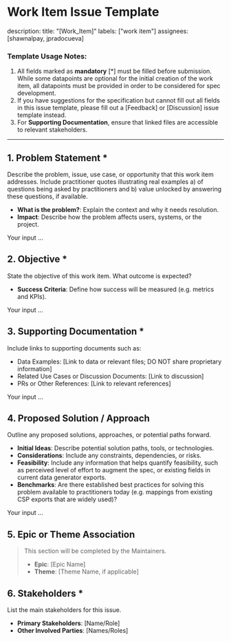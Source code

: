 # Work Item Issue Template
description:
title: "[Work_Item]"
labels: ["work item"]
assignees: [shawnalpay, jpradocueva]

### **Template Usage Notes**:
1. All fields marked as **mandatory** [*] must be filled before submission.  While some datapoints are optional for the initial creation of the work item, all datapoints must be provided in order to be considered for spec development.
2. If you have suggestions for the specification but cannot fill out all fields in this issue template, please fill out a [Feedback] or [Discussion] issue template instead.
3. For **Supporting Documentation**, ensure that linked files are accessible to relevant stakeholders.
   
---

## 1. **Problem Statement** *
Describe the problem, issue, use case, or opportunity that this work item addresses.
Include practitioner quotes illustrating real examples a) of questions being asked by practitioners and b) value unlocked by answering these questions, if available.
- **What is the problem?**: Explain the context and why it needs resolution.
- **Impact**: Describe how the problem affects users, systems, or the project.

Your input ...

## 2. **Objective** *
State the objective of this work item. What outcome is expected?
- **Success Criteria**: Define how success will be measured (e.g. metrics and KPIs).

Your input ...

## 3. **Supporting Documentation** *
Include links to supporting documents such as:
- Data Examples: [Link to data or relevant files; DO NOT share proprietary information]
- Related Use Cases or Discussion Documents: [Link to discussion]
- PRs or Other References: [Link to relevant references]

Your input ...

## 4. **Proposed Solution / Approach**
Outline any proposed solutions, approaches, or potential paths forward.
- **Initial Ideas**: Describe potential solution paths, tools, or technologies.
- **Considerations**: Include any constraints, dependencies, or risks.
- **Feasibility**: Include any information that helps quantify feasibility, such as perceived level of effort to augment the spec, or existing fields in current data generator exports. 
- **Benchmarks**: Are there established best practices for solving this problem available to practitioners today (e.g. mappings from existing CSP exports that are widely used)?

Your input ...

## 5. **Epic or Theme Association**
> This section will be completed by the Maintainers.
> - **Epic**: [Epic Name]
> - **Theme**: [Theme Name, if applicable]

## 6. **Stakeholders** *
List the main stakeholders for this issue.
- **Primary Stakeholders**: [Name/Role]
- **Other Involved Parties**: [Names/Roles]
